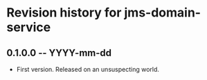 # Revision history for jms-domain-service

## 0.1.0.0 -- YYYY-mm-dd

* First version. Released on an unsuspecting world.
